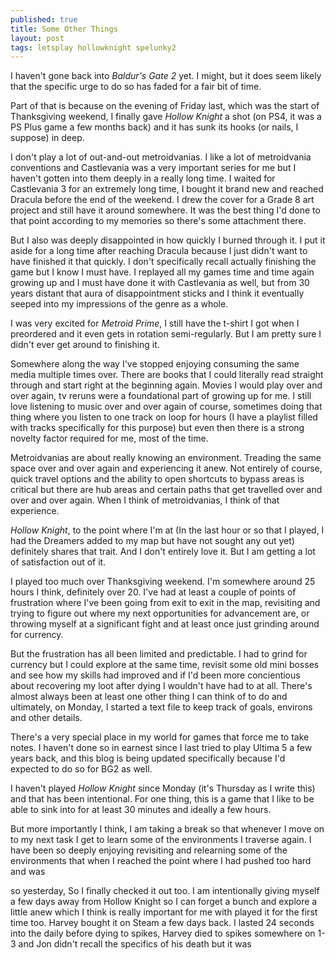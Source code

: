 ```yaml
---
published: true
title: Some Other Things
layout: post
tags: letsplay hollowknight spelunky2
---
```

I haven't gone back into _Baldur's Gate 2_ yet. I might, but it does seem likely that the specific urge to do so has faded for a fair bit of time.

Part of that is because on the evening of Friday last, which was the start of Thanksgiving weekend, I finally gave _Hollow Knight_ a shot (on PS4, it was a PS Plus game a few months back) and it has sunk its hooks (or nails, I suppose) in deep.

I don't play a lot of out-and-out metroidvanias. I like a lot of metroidvania conventions and Castlevania was a very important series for me but I haven't gotten into them deeply in a really long time. I waited for Castlevania 3 for an extremely long time, I bought it brand new and reached Dracula before the end of the weekend. I drew the cover for a Grade 8 art project and still have it around somewhere. It was the best thing I'd done to that point according to my memories so there's some attachment there.

But I also was deeply disappointed in how quickly I burned through it. I put it aside for a long time after reaching Dracula because I just didn't want to have finished it that quickly. I don't specifically recall actually finishing the game but I know I must have. I replayed all my games time and time again growing up and I must have done it with Castlevania as well, but from 30 years distant that aura of disappointment sticks and I think it eventually seeped into my impressions of the genre as a whole.

I was very excited for _Metroid Prime_, I still have the t-shirt I got when I preordered and it even gets in rotation semi-regularly. But I am pretty sure I didn't ever get around to finishing it. 

Somewhere along the way I've stopped enjoying consuming the same media multiple times over. There are books that I could literally read straight through and start right at the beginning again. Movies I would play over and over again, tv reruns were a foundational part of growing up for me. I still love listening to music over and over again of course, sometimes doing that thing where you listen to one track on loop for hours (I have a playlist filled with tracks specifically for this purpose) but even then there is a strong novelty factor required for me, most of the time.

Metroidvanias are about really knowing an environment. Treading the same space over and over again and experiencing it anew. Not entirely of course, quick travel options and the ability to open shortcuts to bypass areas is critical but there are hub areas and certain paths that get travelled over and over and over again. When I think of metroidvanias, I think of that experience.

_Hollow Knight_, to the point where I'm at (In the last hour or so that I played, I had the Dreamers added to my map but have not sought any out yet) definitely shares that trait. And I don't entirely love it. But I am getting a lot of satisfaction out of it.

I played too much over Thanksgiving weekend. I'm somewhere around 25 hours I think, definitely over 20. I've had at least a couple of points of frustration where I've been going from exit to exit in the map, revisiting and trying to figure out where my next opportunities for advancement are, or throwing myself at a significant fight and at least once just grinding around for currency. 

But the frustration has all been limited and predictable. I had to grind for currency but I could explore at the same time, revisit some old mini bosses and see how my skills had improved and if I'd been more concientious about recovering my loot after dying I wouldn't have had to at all. There's almost always been at least one other thing I can think of to do and ultimately, on Monday, I started a text file to keep track of goals, environs and other details. 

There's a very special place in my world for games that force me to take notes. I haven't done so in earnest since I last tried to play Ultima 5 a few years back, and this blog is being updated specifically because I'd expected to do so for BG2 as well. 

I haven't played _Hollow Knight_ since Monday (it's Thursday as I write this) and that has been intentional. For one thing, this is a game that I like to be able to sink into for at least 30 minutes and ideally a few hours. 

But more importantly I think, I am taking a break so that whenever I move on to my next task I get to learn some of the environments I traverse again. I have been so deeply enjoying revisiting and relearning some of the environments that when I reached the point where I had pushed too hard and was 



so yesterday,  So I finally checked it out too. I am intentionally giving myself a few days away from Hollow Knight so I can forget a bunch and explore a little anew which I think is really important for me with  played it for the first time too. Harvey bought it on Steam a few days back. I lasted 24 seconds into the daily before dying to spikes, Harvey died to spikes somewhere on 1-3 and Jon didn't recall the specifics of his death but it was 